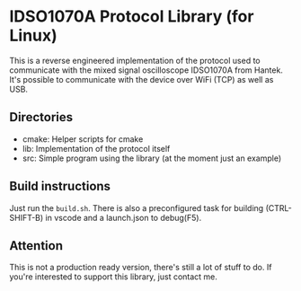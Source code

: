 # IDSO1070A Protocol Library (for Linux)

This is a reverse engineered implementation of the protocol used to communicate with the mixed signal oscilloscope IDSO1070A from Hantek.
It's possible to communicate with the device over WiFi (TCP) as well as USB.

## Directories

* cmake: Helper scripts for cmake
* lib: Implementation of the protocol itself
* src: Simple program using the library (at the moment just an example)

## Build instructions

Just run the ```build.sh```.
There is also a preconfigured task for building (CTRL-SHIFT-B) in vscode and a launch.json to debug(F5).

## Attention

This is not a production ready version, there's still a lot of stuff to do. If you're interested to support this library, just contact me.
